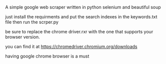 A simple google web scraper written in python selenium and beautiful soup


just install the requirments and put the search indexes in the keywords.txt file then run the scrper.py



be sure to replace the chrome driver.rxr with the one that supports your browser version.

you can find it at https://chromedriver.chromium.org/downloads


having google chrome browser is a must